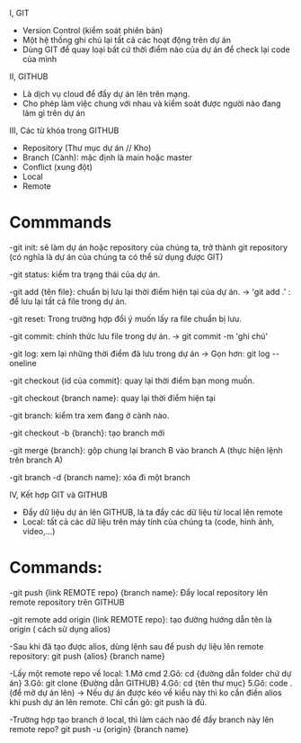 I, GIT
- Version Control (kiểm soát phiên bản)
- Một hệ thống ghi chú lại tất cả các hoạt động trên dự án
- Dùng GIT để quay loại bất cứ thời điểm nào của dự án để check lại code của mình

II, GITHUB
- Là dịch vụ cloud để đẩy dự án lên trên mạng.
- Cho phép làm việc chung với nhau và kiểm soát được người nào đang làm gì trên dự án

III, Các từ khóa trong GITHUB
- Repository (Thư mục dự án // Kho)
- Branch (Cành): mặc định là main hoặc master
- Conflict (xung đột)
- Local
- Remote

# Commmands

-git init: sẽ làm dự án hoặc repository của chúng ta, trở thành git repository
(có nghĩa là dự án của chúng ta có thể sử dụng được GIT)

-git status: kiểm tra trạng thái của dự án.

-git add {tên file}: chuẩn bị lưu lại thời điểm hiện tại của dự án.
-> 'git add .' : để lưu lại tất cả file trong dự án.

-git reset: Trong trường hợp đổi ý muốn lấy ra file chuẩn bị lưu.

-git commit: chính thức lưu file trong dự án.
-> git commit -m 'ghi chú'

-git log: xem lại những thời điểm đã lưu trong dự án
-> Gọn hơn: git log --oneline

-git checkout {id của commit}: quay lại thời điểm bạn mong muốn.

-git checkout {branch name}: quay lại thời điểm hiện tại

-git branch: kiểm tra xem đang ở cành nào.

-git checkout -b {branch}: tạo branch mới

-git merge {branch}: gộp chung lại branch B vào branch A (thực hiện lệnh trên branch A)

-git branch -d {branch name}: xóa đi một branch

IV, Kết hợp GIT và GITHUB
- Đẩy dữ liệu dự án lên GITHUB, là ta đẩy các dữ liệu từ local lên remote
- Local: tất cả các dữ liệu trên máy tính của chúng ta (code, hình ảnh, video,...)

# Commands:
-git push {link REMOTE repo} {branch name}: Đẩy local repository lên remote repository trên GITHUB

-git remote add origin {link REMOTE repo}: tạo đường hướng dẫn tên là origin ( cách sử dụng alios)

-Sau khi đã tạo được alios, dùng lệnh sau để push dự liệu lên remote repository:
git push {alios} {branch name}

-Lấy một remote repo về local:
1.Mở cmd
2.Gõ: cd {đường dẫn folder chứ dự án}
3.Gõ: git clone {Đường dẫn GITHUB}
4.Gõ: cd {tên thư mục}
5.Gõ: code . (để mở dự án lên)
-> Nếu dự án được kéo về kiểu này thì ko cần điền alios khi push dự án lên remote.
Chỉ cần gõ: git push là đủ.

-Trường hợp tạo branch ở local, thì làm cách nào để đẩy branch này lên remote repo?
git push -u {origin} {branch name}
